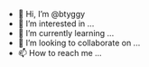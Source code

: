 - 👋 Hi, I’m @btyggy
- 👀 I’m interested in ...
- 🌱 I’m currently learning ...
- 💞️ I’m looking to collaborate on ...
- 📫 How to reach me ...

<!---

thing

thing2

thing 3

thing 4

gggg


jnkjbjhj


jbkbk


dsdfjdjf
sdfsdf
sdfsdf
--->